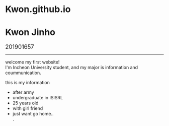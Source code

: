 # Kwon.github.io
<!DOCTYPE html>
<html>
  <head>
    <h1> Kwon Jinho </h1>
    <p> <font size = '4'>201901657 </font></p>
    <meta charset="utf-8">
    <title>About Me</title>
  </head>
  <hr>
  </html>
  <body>
      welcome my first website! <br>
      I'm Incheon University student, and my major is information and coummunication.
      <p> this is my information </p>
      <ul>
        <li> after army</li>
        <li> undergraduate in ISISRL </li>
        <li> 25 years old</li>
        <li> with girl friend </li>
        <li> just want go home.. </li>
    <!-- Remove the above line and add the content of your web page here -->
  </body>
</html>.
